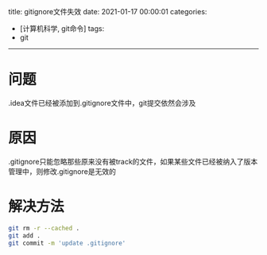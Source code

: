 title: gitignore文件失效
date: 2021-01-17 00:00:01
categories:
- [计算机科学, git命令]
tags:
- git
---
# 问题
.idea文件已经被添加到.gitignore文件中，git提交依然会涉及
# 原因
.gitignore只能忽略那些原来没有被track的文件，如果某些文件已经被纳入了版本管理中，则修改.gitignore是无效的
<br/>
# 解决方法
```bash
git rm -r --cached .
git add .
git commit -m 'update .gitignore'
```